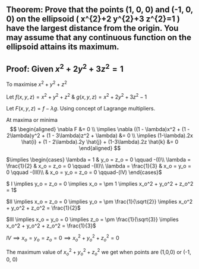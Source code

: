 ## Theorem: Prove that the points (1, 0, 0) and (-1, 0, 0) on the ellipsoid \( x^{2}+2 y^{2}+3 z^{2}=1 \) have the largest distance from the origin. You may assume that any continuous function on the ellipsoid attains its maximum.


## Proof: Given $x^2 + 2y^2 + 3z^2 = 1$

To maximise 
$x^2 + y^2 + z^2$

Let $f(x,y,z) = x^2 + y^2 + z^2$ & $g(x,y,z) = x^2 + 2y^2 + 3z^2 - 1$

Let $F(x,y,z) = f - \lambda g$. Using concept of Lagrange multipliers.

At maxima or minima
 $$
 \begin{aligned}
 \nabla F &= 0 \\
 \implies \nabla ((1 - \lambda)x^2 + (1 - 2\lambda)y^2 + (1 - 3\lambda)z^2 + \lambda) &= 0 \\
 \implies (1-\lambda).2x \hat{i} + (1 - 2\lambda).2y \hat{j} + (1-3\lambda).2z \hat{k} &= 0
 \end{aligned}
 $$

$\implies \begin{cases} 
 \lambda = 1 & y_o = z_o = 0  \qquad -(I)\\
 \lambda = \frac{1}{2} & x_o = z_o = 0 \qquad -(II)\\
 \lambda = \frac{1}{3} & x_o = y_o = 0 \qquad -(III)\\
 & x_o = y_o = z_o = 0 \qquad-(IV)
\end{cases}$

$ I \implies  y_o = z_o = 0 \implies x_o = \pm 1 \implies x_o^2 + y_o^2 + z_o^2 = 1$

$II \implies x_o = z_o = 0 \implies  y_o = \pm \frac{1}{\sqrt{2}}  \implies x_o^2 + y_o^2 + z_o^2 = \frac{1}{2}$

$III \implies x_o = y_o = 0 \implies  z_o = \pm \frac{1}{\sqrt{3}}  \implies x_o^2 + y_o^2 + z_o^2 = \frac{1}{3}$

$IV \implies x_o = y_o = z_o = 0 \implies x_o^2 + y_o^2 + z_o^2 = 0$

The maximum value of $x_o^2 + y_o^2 + z_o^2$ we get when points are (1,0,0) or (-1, 0, 0) 
